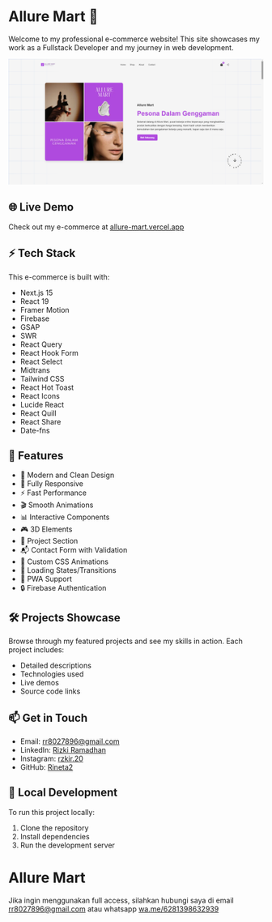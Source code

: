 # Allure Mart 🚀

Welcome to my professional e-commerce website! This site showcases my work as a Fullstack Developer and my journey in web development.

![Website Preview](public/priview/priview.png)

## 🌐 Live Demo

Check out my e-commerce at [allure-mart.vercel.app](https://allure-mart.vercel.app)

## ⚡ Tech Stack

This e-commerce is built with:

- Next.js 15
- React 19
- Framer Motion
- Firebase
- GSAP
- SWR
- React Query
- React Hook Form
- React Select
- Midtrans
- Tailwind CSS
- React Hot Toast
- React Icons
- Lucide React
- React Quill
- React Share
- Date-fns

## 🎯 Features

- 🎨 Modern and Clean Design
- 📱 Fully Responsive
- ⚡ Fast Performance
- 🎬 Smooth Animations
- 📊 Interactive Components
- 🎮 3D Elements
- 📝 Project Section
- 📬 Contact Form with Validation
- 🎨 Custom CSS Animations
- 🔄 Loading States/Transitions
- 📱 PWA Support
- 🔒 Firebase Authentication

## 🛠️ Projects Showcase

Browse through my featured projects and see my skills in action. Each project includes:

- Detailed descriptions
- Technologies used
- Live demos
- Source code links

## 📫 Get in Touch

- Email: rr8027896@gmail.com
- LinkedIn: [Rizki Ramadhan](https://www.linkedin.com/in/rizki-ramadhan12)
- Instagram: [rzkir.20](https://www.instagram.com/rzkir.20)
- GitHub: [Rineta2](https://github.com/Rineta2)

## 🚀 Local Development

To run this project locally:

1. Clone the repository
2. Install dependencies
3. Run the development server

# Allure Mart

Jika ingin menggunakan full access, silahkan hubungi saya di email rr8027896@gmail.com atau whatsapp [wa.me/6281398632939](https://wa.me/6281398632939)
